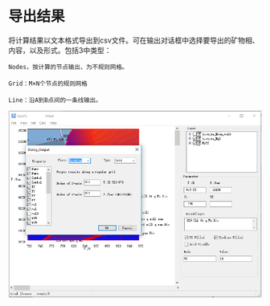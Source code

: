 # 导出结果

将计算结果以文本格式导出到csv文件。可在输出对话框中选择要导出的矿物相、内容，以及形式。包括3中类型：

    Nodes，按计算的节点输出，为不规则网格。

    Grid：M×N个节点的规则网格

    Line：沿A到B点间的一条线输出。
![](../img/Help/Output.png)
